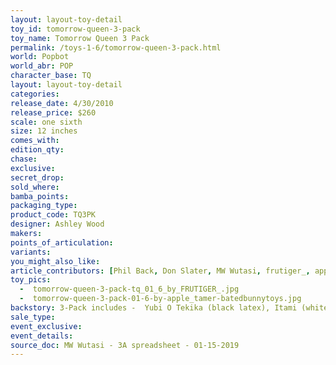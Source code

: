 ```yaml
---
layout: layout-toy-detail 
toy_id: tomorrow-queen-3-pack
toy_name: Tomorrow Queen 3 Pack
permalink: /toys-1-6/tomorrow-queen-3-pack.html
world: Popbot
world_abr: POP
character_base: TQ
layout: layout-toy-detail
categories: 
release_date: 4/30/2010
release_price: $260 
scale: one sixth
size: 12 inches
comes_with: 
edition_qty: 
chase: 
exclusive: 
secret_drop: 
sold_where: 
bamba_points: 
packaging_type: 
product_code: TQ3PK
designer: Ashley Wood
makers: 
points_of_articulation: 
variants: 
you_might_also_like: 
article_contributors: [Phil Back, Don Slater, MW Wutasi, frutiger_, apple_tamer]
toy_pics: 
  -  tomorrow-queen-3-pack-tq_01_6_by_FRUTIGER_.jpg
  -  tomorrow-queen-3-pack-01-6-by-apple_tamer-batedbunnytoys.jpg
backstory: 3-Pack includes -  Yubi O Tekika (black latex), Itami (white latex), Yumiko Jojishi Kisho (red hoodie). Rumor has it this set sold out in 5-minutes.
sale_type: 
event_exclusive: 
event_details: 
source_doc: MW Wutasi - 3A spreadsheet - 01-15-2019
---
```

